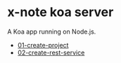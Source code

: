 # x-note koa server

A Koa app running on Node.js.

- [01-create-project](./doc/01-create-project.md)
- [02-create-rest-service](./doc/02-create-rest-service.md)
